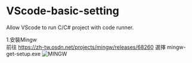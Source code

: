 # VScode-basic-setting
Allow VScode to run C/C# project with code runner.

1.安裝Mingw  
    前往 https://zh-tw.osdn.net/projects/mingw/releases/68260 選擇 mingw-get-setup.exe
  ![MINGW](https://user-images.githubusercontent.com/103346268/162606829-fb8acfa6-025c-44c3-bd5e-37de224e694e.png)
